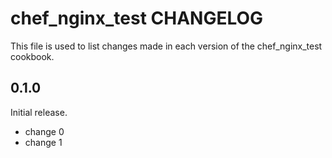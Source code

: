 # chef_nginx_test CHANGELOG

This file is used to list changes made in each version of the chef_nginx_test cookbook.

## 0.1.0

Initial release.

- change 0
- change 1
